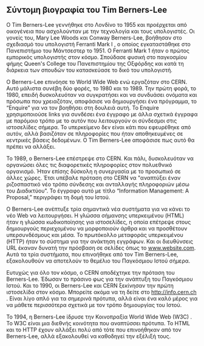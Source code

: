 ## Σύντομη βιογραφία του Tim Berners-Lee 

Ο Tim Berners-Lee γεννήθηκε στο Λονδίνο το 1955 και προέρχεται από οικογένεια που ασχολούνταν με την τεχνολογία και τους υπολογιστές. Οι γονείς του, Mary Lee Woods και Conway Berners-Lee, βοήθησαν στο σχεδιασμό του υπολογιστή Ferranti Mark I , ο οποίος εγκαταστάθηκε στο Πανεπιστήμιο του Μάντσεστερ το 1951. Ο Ferranti Mark 1 ήταν ο πρώτος εμπορικός υπολογιστής στον κόσμο. Σπούδασε φυσική στο παγκοσμίου φήμης Queen's College του Πανεπιστημίου της Οξφόρδης και κατά τη διάρκεια των σπουδών του κατασκεύασε το δικό του υπολογιστή.

Ο Berners-Lee επινόησε το World Wide Web ενώ εργαζόταν στο CERN. Αυτό μάλιστα συνέβη δύο φορές, το 1980 και το 1989. Την πρώτη φορά, το 1980, επειδή δυσκολευόταν να συγκρατήσει και να συνδυάσει ονόματα και πρόσωπα που χρειαζόταν, αποφάσισε να δημιουργήσει ένα πρόγραμμα, το “Enquire” για να τον βοηθήσει στη δουλειά αυτή. Το Enquire χρησιμοποιούσε links για συνδέσει ένα έγγραφο με άλλα σχετικά έγγραφα με παρόμοιο τρόπο με το αυτόν που λειτουργούν οι σύνδεσμοι στις ιστοσελίδες σήμερα. Το υπερκείμενο δεν είναι κάτι που εφευρέθηκε από αυτόν, αλλά βασιζόταν σε πληροφορίες που ήταν αποθηκευμένες σε κεντρικές βάσεις δεδομένων. Ο Tim Berners-Lee αποφάσισε πως αυτό θα πρέπει να αλλάξει.

Το 1989, ο Berners-Lee επέστρεψε στο CERN. Και πάλι, δυσκολευόταν να οργανώσει όλες τις διαφορετικές πληροφορίες στον πολυεθνικό οργανισμό. Ήταν επίσης δύσκολη η συνεργασία με το προσωπικό σε άλλες χώρες. Έτσι υπέβαλε πρόταση στο CERN να "αναπτύξει έναν ριζοσπαστικό νέο τρόπο σύνδεσης και ανταλλαγής πληροφοριών μέσω του Διαδικτύου". Το έγγραφο αυτό με τίτλο “Information Management: A Proposal,” περιγράφει τη δομή του Ιστού.

Ο Berners-Lee ανέπτυξε τρία σημαντικά νέα συστήματα για να κάνει το νέο Web να λειτουργήσει. Η γλώσσα σήμανσης υπερκειμένου (HTML) ήταν η γλώσσα κωδικοποίησης για ιστοσελίδες, η οποία επέτρεψε στους δημιουργούς περιεχομένου να μορφοποιούν άρθρα και να προσθέτουν υπερσυνδέσμους και μέσα. Το πρωτόκολλο μεταφοράς υπερκειμένου (HTTP) ήταν το σύστημα για την ανάκτηση εγγράφων. Και οι διευθύνσεις URL έκαναν δυνατή την πρόσβαση σε σελίδες όπως το www.website.com. Αυτά τα τρία συστήματα, που επινοήθηκε από τον Tim Berners-Lee, εξακολουθούν να αποτελούν το θεμέλιο του Παγκόσμιου Ιστού σήμερα.

Ευτυχώς για όλο τον κόσμο, ο CERN αποδέχτηκε την πρόταση του Berners-Lee. Έδωσαν το πράσινο φως για την ανάπτυξη του Παγκόσμιου Ιστού. Και το 1990, οι Berners-Lee και CERN ξεκίνησαν την πρώτη ιστοσελίδα στον κόσμο. Μπορείτε ακόμα να τη δείτε στο http://info.cern.ch . Είναι λίγο απλό για τα σημερινά πρότυπα, αλλά είναι ένα καλό μέρος για να μάθετε περισσότερα σχετικά με τον τρόπο δημιουργίας του Ιστού.

Το 1994, η Berners-Lee ίδρυσε την Κοινοπραξία World Wide Web (W3C) . Το W3C είναι μια διεθνής κοινότητα που αναπτύσσει πρότυπα. Το HTML και το HTTP έχουν αλλάξει πολύ από τότε που επινοήθηκαν από τον Berners-Lee, αλλά εξακολουθεί να καθοδηγεί την εξέλιξή τους.
